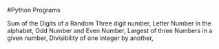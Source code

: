 #Python Programs

Sum of the Digits of a Random Three digit number,
Letter Number in the alphabet,
Odd Number and Even Number,
Largest of three Numbers in a given number,
Divisibility of one integer by another,
